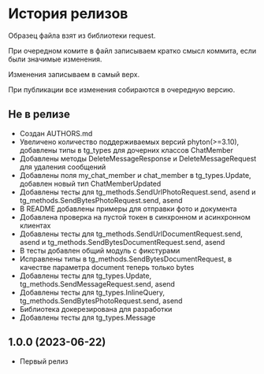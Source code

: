История релизов
===============

Образец файла взят из библиотеки request.

При очередном комите в файл записываем кратко смысл коммита, если были значимые изменения.

Изменения записываем в самый верх.

При публикации все изменения собираются в очередную версию.


Не в релизе
------------------------
- Создан AUTHORS.md
- Увеличено количество поддерживаемых версий phyton(>=3.10), добавлены типы в tg_types для дочерних классов ChatMember
- Добавлены методы DeleteMessageResponse и DeleteMessageRequest для удаления сообщений
- Добавлены поля my_chat_member и chat_member в tg_types.Update, добавлен новый тип ChatMemberUpdated
- Добавлены тесты для tg_methods.SendUrlPhotoRequest.send, asend и tg_methods.SendBytesPhotoRequest.send, asend
- В README добавлены примеры для отправки фото и документа
- Добавлена проверка на пустой токен в синхронном и асинхронном клиентах
- Добавлены тесты для tg_methods.SendUrlDocumentRequest.send, asend и tg_methods.SendBytesDocumentRequest.send, asend
- В тесты добавлен общий модуль с фикстурами
- Исправлены типы в tg_methods.SendBytesDocumentRequest, в качестве параметра document теперь только bytes
- Добавлены тесты для tg_types.Update, tg_methods.SendMessageRequest.send, asend
- Добавлены тесты для tg_types.InlineQuery, tg_methods.SendBytesPhotoRequest.send, asend
- Библиотека докерезирована для разработки
- Добавлены тесты для tg_types.Message

1.0.0 (2023-06-22)
------------------------

- Первый релиз

